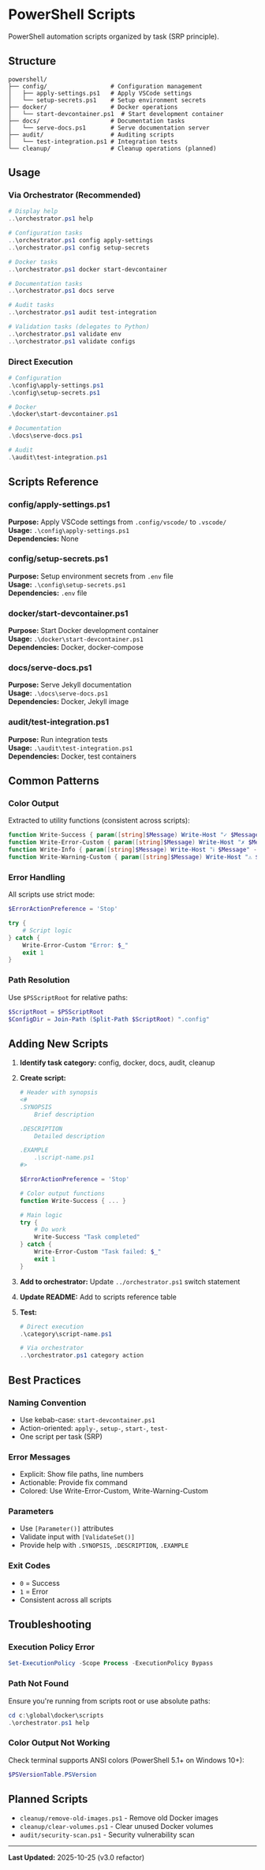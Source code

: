 # PowerShell Scripts

PowerShell automation scripts organized by task (SRP principle).

## Structure

```
powershell/
├── config/                  # Configuration management
│   ├── apply-settings.ps1   # Apply VSCode settings
│   └── setup-secrets.ps1    # Setup environment secrets
├── docker/                  # Docker operations
│   └── start-devcontainer.ps1  # Start development container
├── docs/                    # Documentation tasks
│   └── serve-docs.ps1       # Serve documentation server
├── audit/                   # Auditing scripts
│   └── test-integration.ps1 # Integration tests
└── cleanup/                 # Cleanup operations (planned)
```

## Usage

### Via Orchestrator (Recommended)

```powershell
# Display help
..\orchestrator.ps1 help

# Configuration tasks
..\orchestrator.ps1 config apply-settings
..\orchestrator.ps1 config setup-secrets

# Docker tasks
..\orchestrator.ps1 docker start-devcontainer

# Documentation tasks
..\orchestrator.ps1 docs serve

# Audit tasks
..\orchestrator.ps1 audit test-integration

# Validation tasks (delegates to Python)
..\orchestrator.ps1 validate env
..\orchestrator.ps1 validate configs
```

### Direct Execution

```powershell
# Configuration
.\config\apply-settings.ps1
.\config\setup-secrets.ps1

# Docker
.\docker\start-devcontainer.ps1

# Documentation
.\docs\serve-docs.ps1

# Audit
.\audit\test-integration.ps1
```

## Scripts Reference

### config/apply-settings.ps1
**Purpose:** Apply VSCode settings from `.config/vscode/` to `.vscode/`  
**Usage:** `.\config\apply-settings.ps1`  
**Dependencies:** None

### config/setup-secrets.ps1
**Purpose:** Setup environment secrets from `.env` file  
**Usage:** `.\config\setup-secrets.ps1`  
**Dependencies:** `.env` file

### docker/start-devcontainer.ps1
**Purpose:** Start Docker development container  
**Usage:** `.\docker\start-devcontainer.ps1`  
**Dependencies:** Docker, docker-compose

### docs/serve-docs.ps1
**Purpose:** Serve Jekyll documentation  
**Usage:** `.\docs\serve-docs.ps1`  
**Dependencies:** Docker, Jekyll image

### audit/test-integration.ps1
**Purpose:** Run integration tests  
**Usage:** `.\audit\test-integration.ps1`  
**Dependencies:** Docker, test containers

## Common Patterns

### Color Output

Extracted to utility functions (consistent across scripts):

```powershell
function Write-Success { param([string]$Message) Write-Host "✓ $Message" -ForegroundColor Green }
function Write-Error-Custom { param([string]$Message) Write-Host "✗ $Message" -ForegroundColor Red }
function Write-Info { param([string]$Message) Write-Host "ℹ $Message" -ForegroundColor Blue }
function Write-Warning-Custom { param([string]$Message) Write-Host "⚠ $Message" -ForegroundColor Yellow }
```

### Error Handling

All scripts use strict mode:

```powershell
$ErrorActionPreference = 'Stop'

try {
    # Script logic
} catch {
    Write-Error-Custom "Error: $_"
    exit 1
}
```

### Path Resolution

Use `$PSScriptRoot` for relative paths:

```powershell
$ScriptRoot = $PSScriptRoot
$ConfigDir = Join-Path (Split-Path $ScriptRoot) ".config"
```

## Adding New Scripts

1. **Identify task category:** config, docker, docs, audit, cleanup
2. **Create script:**
   ```powershell
   # Header with synopsis
   <#
   .SYNOPSIS
       Brief description
   
   .DESCRIPTION
       Detailed description
   
   .EXAMPLE
       .\script-name.ps1
   #>
   
   $ErrorActionPreference = 'Stop'
   
   # Color output functions
   function Write-Success { ... }
   
   # Main logic
   try {
       # Do work
       Write-Success "Task completed"
   } catch {
       Write-Error-Custom "Task failed: $_"
       exit 1
   }
   ```

3. **Add to orchestrator:** Update `../orchestrator.ps1` switch statement
4. **Update README:** Add to scripts reference table
5. **Test:**
   ```powershell
   # Direct execution
   .\category\script-name.ps1
   
   # Via orchestrator
   ..\orchestrator.ps1 category action
   ```

## Best Practices

### Naming Convention
- Use kebab-case: `start-devcontainer.ps1`
- Action-oriented: `apply-`, `setup-`, `start-`, `test-`
- One script per task (SRP)

### Error Messages
- Explicit: Show file paths, line numbers
- Actionable: Provide fix command
- Colored: Use Write-Error-Custom, Write-Warning-Custom

### Parameters
- Use `[Parameter()]` attributes
- Validate input with `[ValidateSet()]`
- Provide help with `.SYNOPSIS`, `.DESCRIPTION`, `.EXAMPLE`

### Exit Codes
- `0` = Success
- `1` = Error
- Consistent across all scripts

## Troubleshooting

### Execution Policy Error

```powershell
Set-ExecutionPolicy -Scope Process -ExecutionPolicy Bypass
```

### Path Not Found

Ensure you're running from scripts root or use absolute paths:

```powershell
cd c:\global\docker\scripts
.\orchestrator.ps1 help
```

### Color Output Not Working

Check terminal supports ANSI colors (PowerShell 5.1+ on Windows 10+):

```powershell
$PSVersionTable.PSVersion
```

## Planned Scripts

- `cleanup/remove-old-images.ps1` - Remove old Docker images
- `cleanup/clear-volumes.ps1` - Clear unused Docker volumes
- `audit/security-scan.ps1` - Security vulnerability scan

---

**Last Updated:** 2025-10-25 (v3.0 refactor)
